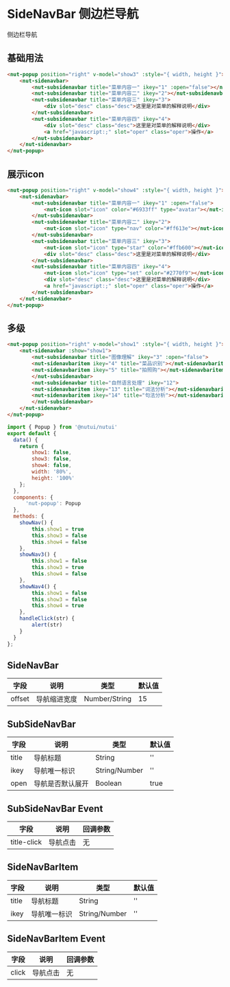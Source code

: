 # SideNavBar 侧边栏导航

侧边栏导航

## 基础用法

```html
<nut-popup position="right" v-model="show3" :style="{ width, height }">
    <nut-sidenavbar>
        <nut-subsidenavbar title="菜单内容一" ikey="1" :open="false"></nut-subsidenavbar>
        <nut-subsidenavbar title="菜单内容二" ikey="2"></nut-subsidenavbar>
        <nut-subsidenavbar title="菜单内容三" ikey="3">
            <div slot="desc" class="desc">这里是对菜单的解释说明</div>
        </nut-subsidenavbar>
        <nut-subsidenavbar title="菜单内容四" ikey="4">
            <div slot="desc" class="desc">这里是对菜单的解释说明</div>
            <a href="javascript:;" slot="oper" class="oper">操作</a>
        </nut-subsidenavbar>
    </nut-sidenavbar>
</nut-popup>
```

## 展示icon

```html
<nut-popup position="right" v-model="show4" :style="{ width, height }">
    <nut-sidenavbar>
        <nut-subsidenavbar title="菜单内容一" ikey="1" :open="false">
            <nut-icon slot="icon" color="#6933ff" type="avatar"></nut-icon>
        </nut-subsidenavbar>
        <nut-subsidenavbar title="菜单内容二" ikey="2">
            <nut-icon slot="icon" type="nav" color="#ff613e"></nut-icon>
        </nut-subsidenavbar>
        <nut-subsidenavbar title="菜单内容三" ikey="3">
            <nut-icon slot="icon" type="star" color="#ffb600"></nut-icon>
            <div slot="desc" class="desc">这里是对菜单的解释说明</div>
        </nut-subsidenavbar>
        <nut-subsidenavbar title="菜单内容四" ikey="4">
            <nut-icon slot="icon" type="set" color="#2770f9"></nut-icon>
            <div slot="desc" class="desc">这里是对菜单的解释说明</div>
            <a href="javascript:;" slot="oper" class="oper">操作</a>
        </nut-subsidenavbar>
    </nut-sidenavbar>
</nut-popup>
```

## 多级
```html
<nut-popup position="right" v-model="show1" :style="{ width, height }">
    <nut-sidenavbar :show="show1">
        <nut-subsidenavbar title="图像理解" ikey="3" :open="false">
        <nut-sidenavbaritem ikey="4" title="菜品识别"></nut-sidenavbaritem>
        <nut-sidenavbaritem ikey="5" title="拍照购"></nut-sidenavbaritem>
        </nut-subsidenavbar>
        <nut-subsidenavbar title="自然语言处理" ikey="12">
        <nut-sidenavbaritem ikey="13" title="词法分析"></nut-sidenavbaritem>
        <nut-sidenavbaritem ikey="14" title="句法分析"></nut-sidenavbaritem>
        </nut-subsidenavbar>
    </nut-sidenavbar>
</nut-popup>
```

```javascript
import { Popup } from '@nutui/nutui'
export default {
  data() {
    return {
        show1: false,
        show3: false,
        show4: false,
        width: '80%',
        height: '100%'
    };
  },
  components: {
      'nut-popup': Popup
  },
  methods: {
    showNav() {
        this.show1 = true
        this.show3 = false
        this.show4 = false
    },
    showNav3() {
        this.show1 = false
        this.show3 = true
        this.show4 = false
    },
    showNav4() {
        this.show1 = false
        this.show3 = false
        this.show4 = true
    },
    handleClick(str) {
        alert(str)
    }
  }
};
```

## SideNavBar

| 字段 | 说明 | 类型 | 默认值
| ----- | ----- | ----- | -----
| offset | 导航缩进宽度 | Number/String | 15

## SubSideNavBar
| 字段 | 说明 | 类型 | 默认值
| ----- | ----- | ----- | -----
| title | 导航标题 | String | ''
| ikey | 导航唯一标识 | String/Number | ''
| open | 导航是否默认展开 | Boolean | true

## SubSideNavBar Event
| 字段 | 说明 | 回调参数
| ----- | ----- | -----
| title-click | 导航点击 | 无

## SideNavBarItem
| 字段 | 说明 | 类型 | 默认值
| ----- | ----- | ----- | -----
| title | 导航标题 | String | ''
| ikey | 导航唯一标识 | String/Number | ''

## SideNavBarItem Event
| 字段 | 说明 | 回调参数
| ----- | ----- | -----
| click | 导航点击 | 无